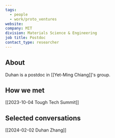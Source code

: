 ```yaml
---
tags:
  - people
  - work/proto_ventures
website: 
company: MIT
division: Materials Science & Engineering
job title: Postdoc
contact_type: researcher
---
```

## About
Duhan is a postdoc in [[Yet-Ming Chiang]]'s group.

## How we met
[[2023-10-04 Tough Tech Summit]]

## Selected conversations
[[2024-02-02 Duhan Zhang]]